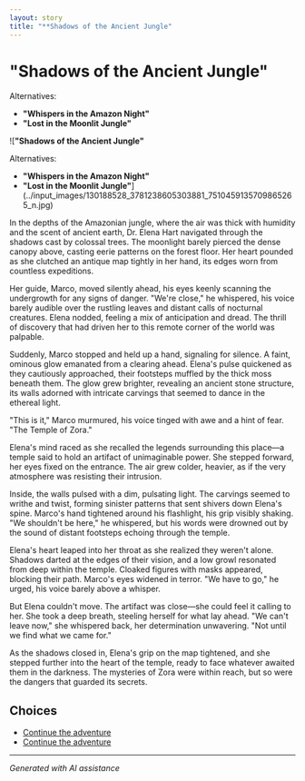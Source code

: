 ```yaml
---
layout: story
title: "**Shadows of the Ancient Jungle"
---
```


# **"Shadows of the Ancient Jungle"**

Alternatives:

* **"Whispers in the Amazon Night"**
* **"Lost in the Moonlit Jungle"**

![**"Shadows of the Ancient Jungle"**

Alternatives:

* **"Whispers in the Amazon Night"**
* **"Lost in the Moonlit Jungle"**](../input_images/130188528_3781238605303881_7510459135709865265_n.jpg)

In the depths of the Amazonian jungle, where the air was thick with humidity and the scent of ancient earth, Dr. Elena Hart navigated through the shadows cast by colossal trees. The moonlight barely pierced the dense canopy above, casting eerie patterns on the forest floor. Her heart pounded as she clutched an antique map tightly in her hand, its edges worn from countless expeditions.

Her guide, Marco, moved silently ahead, his eyes keenly scanning the undergrowth for any signs of danger. "We're close," he whispered, his voice barely audible over the rustling leaves and distant calls of nocturnal creatures. Elena nodded, feeling a mix of anticipation and dread. The thrill of discovery that had driven her to this remote corner of the world was palpable.

Suddenly, Marco stopped and held up a hand, signaling for silence. A faint, ominous glow emanated from a clearing ahead. Elena's pulse quickened as they cautiously approached, their footsteps muffled by the thick moss beneath them. The glow grew brighter, revealing an ancient stone structure, its walls adorned with intricate carvings that seemed to dance in the ethereal light.

"This is it," Marco murmured, his voice tinged with awe and a hint of fear. "The Temple of Zora."

Elena's mind raced as she recalled the legends surrounding this place—a temple said to hold an artifact of unimaginable power. She stepped forward, her eyes fixed on the entrance. The air grew colder, heavier, as if the very atmosphere was resisting their intrusion.

Inside, the walls pulsed with a dim, pulsating light. The carvings seemed to writhe and twist, forming sinister patterns that sent shivers down Elena's spine. Marco's hand tightened around his flashlight, his grip visibly shaking. "We shouldn't be here," he whispered, but his words were drowned out by the sound of distant footsteps echoing through the temple.

Elena's heart leaped into her throat as she realized they weren't alone. Shadows darted at the edges of their vision, and a low growl resonated from deep within the temple. Cloaked figures with masks appeared, blocking their path. Marco's eyes widened in terror. "We have to go," he urged, his voice barely above a whisper.

But Elena couldn't move. The artifact was close—she could feel it calling to her. She took a deep breath, steeling herself for what lay ahead. "We can't leave now," she whispered back, her determination unwavering. "Not until we find what we came for."

As the shadows closed in, Elena's grip on the map tightened, and she stepped further into the heart of the temple, ready to face whatever awaited them in the darkness. The mysteries of Zora were within reach, but so were the dangers that guarded its secrets.


## Choices

* [Continue the adventure](./20221013_134815)
* [Continue the adventure](./20221013_144305)


---
*Generated with AI assistance*
